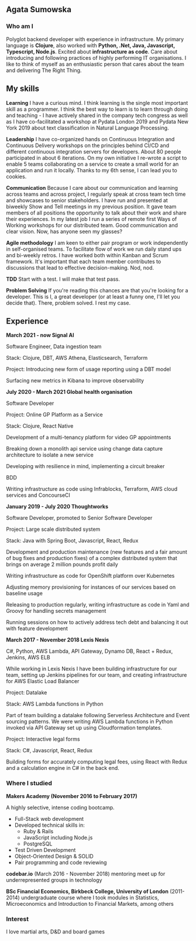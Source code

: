 ## Agata Sumowska

### Who am I

Polyglot backend developer with experience in infrastructure. My primary language is **Clojure**, also worked with **Python, .Net, Java, Javascript, Typescript, Node.js**. Excited about **infrastructure as code**. Care about introducing and following practices of highly performing IT organisations. I like to think of myself as an enthusiastic person that cares about the team and delivering The Right Thing.

## My skills

**Learning**
I have a curious mind. I think learning is the single most important skill as a programmer. I think the best way to learn is to learn through doing and teaching - I have actively shared in the company tech congress as well as I have co-facilitated a workshop at Pydata London 2019 and Pydata New York 2019 about text classification in Natural Language Processing. 

**Leadership**
I have co-organized hands on Continuous Integration and Continuous Delivery workshops on the principles behind CI/CD and different continuous integration servers for developers. About 80 people participated in about 6 iterations. On my own initiative I re-wrote a script to enable 5 teams collaborating on a service to create a small world for an application and run it locally. Thanks to my 6th sense, I can lead you to cookies.

**Communication**
Because I care about our communication and learning across teams and across project, I regularly speak at cross team tech time and showcases to senior stakeholders. I have run and presented at biweekly Show and Tell meetings in my previous position. It gave team members of all positions the opportunity to talk about their work and share their experiences. In my latest job I run a series of remote first Ways of Working workshops for our distributed team. Good communication and clear vision. Now, has anyone seen my glasses?

**Agile methodology**
I am keen to either pair program or work independently in self-organised teams. To facilitate flow of work we run daily stand ups and bi-weekly retros. I have worked both within Kanban and Scrum framework. It's important that each team member contributes to discussions that lead to effective decision-making. Nod, nod.

**TDD**
Start with a test. I will make that test pass.

**Problem Solving**
If you're reading this chances are that you're looking for a developer. This is I, a great developer (or at least a funny one, I'll let you decide that). There, problem solved. I rest my case.

## Experience
**March 2021 - now Signal AI**

Software Engineer, Data ingestion team

Stack: Clojure, DBT, AWS Athena, Elasticsearch, Terraform

Project: Introducing new form of usage reporting using a DBT model

Surfacing new metrics in Kibana to improve observability

**July 2020 - March 2021 Global health organisation**

Software Developer

Project: Online GP Platform as a Service

Stack: Clojure, React Native

Development of a multi-tenancy platform for video GP appointments

Breaking down a monolith api service using change data capture architecture to isolate a new service

Developing with resilience in mind, implementing a circuit breaker

BDD

Writing infrastructure as code using Infrablocks, Terraform, AWS cloud services and ConcourseCI

**January 2019 - July 2020 Thoughtworks**

Software Developer, promoted to Senior Software Developer

Project: Large scale distributed system

Stack: Java with Spring Boot, Javascript, React, Redux

Development and production maintenance (new features and a fair amount of bug fixes and production fixes) of a complex distributed system that brings on average 2 million pounds profit daily 

Writing infrastructure as code for OpenShift platform over Kubernetes 

Adjusting memory provisioning for instances of our services based on baseline usage

Releasing to production regularly, writing infrastructure as code in Yaml and Groovy for handling secrets management

Running sessions on how to actively address tech debt and balancing it out with feature development

**March 2017 - November 2018 Lexis Nexis**

C#, Python, AWS Lambda, API Gateway, Dynamo DB, React + Redux, Jenkins, AWS ELB

While working in Lexis Nexis I have been building infrastructure for our team, setting up Jenkins pipelines for our team, and creating infrastructure for AWS Elastic Load Balancer

Project: Datalake

Stack: AWS Lambda functions in Python

Part of team building a datalake following Serverless Architecture and Event sourcing patterns. We were writing AWS Lambda functions in Python invoked via API Gateway set up using Cloudformation templates.


Project: Interactive legal forms

Stack: C#, Javascript, React, Redux

Building forms for accurately computing legal fees, using React with Redux and a calculation engine in C# in the back end.

### Where I studied

**Makers Academy (November 2016 to February 2017)**

A highly selective, intense coding bootcamp.  
- Full-Stack web development
- Developed technical skills in:
    - Ruby & Rails
    - JavaScript including Node.js
    - PostgreSQL
- Test Driven Development
- Object-Oriented Design & SOLID
- Pair programming and code reviewing

**codebar.io** (March 2016 - November 2018)
mentoring meet up for underrepresented groups in technology

**BSc Financial Economics, Birkbeck College, University of London** (2011-2014)
undergraduate course where I took modules in Statistics, Microeconomics and Introduction to Financial Markets, among others


### Interest

I love martial arts, D&D and board games
